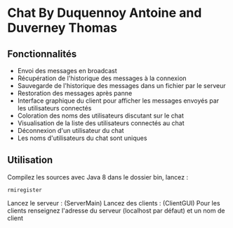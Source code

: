 # Chat By Duquennoy Antoine and Duverney Thomas

## Fonctionnalités
	
- Envoi des messages en broadcast
- Récupération de l'historique des messages à la connexion
- Sauvegarde de l'historique des messages dans un fichier par le serveur
- Restoration des messages après panne
- Interface graphique du client pour afficher les messages envoyés par les utilisateurs connectés
- Coloration des noms des utilisateurs discutant sur le chat
- Visualisation de la liste des utilisateurs connectés au chat
- Déconnexion d'un utilisateur du chat
- Les noms d'utilisateurs du chat sont uniques

## Utilisation

Compilez les sources avec Java 8
dans le dossier bin, lancez :


	rmiregister

Lancez le serveur : (ServerMain)
Lancez des clients : (ClientGUI)
Pour les clients renseignez l'adresse du serveur (localhost par défaut) et un nom de client
